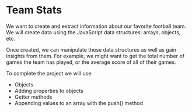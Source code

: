 # Team Stats
We want to create and extract information about our favorite football team. We will create data using the JavaScript data structures: arrays, objects, etc.

Once created, we can manipulate these data structures as well as gain insights from them. For example, we might want to get the total number of games the team has played, or the average score of all of their games.

To complete the project we will use:

- Objects
- Adding properties to objects
- Getter methods
- Appending values to an array with the push() method 
